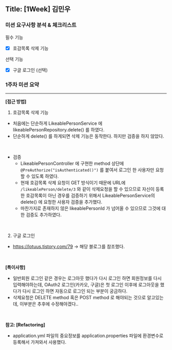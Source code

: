 ## Title: [1Week] 김민우

### 미션 요구사항 분석 & 체크리스트

필수 기능
* [x] 호감목록 삭제 기능


선택 기능
* [x] 구글 로그인 (선택)


### 1주차 미션 요약

---

**[접근 방법]**

1. 호감목록 삭제 기능
* 처음에는 단순하게 LikeablePersonService 에 likeablePersonRepository.delete() 를 하였다.
* 단순하게 delete() 를 하게되면 삭제 기능은 동작한다. 하지만 검증을 하지 않았다.

<br>

* 검증
    * LikeablePersonController 에 구현한 method 상단에 `@PreAuthorize("isAuthenticated()")` 를 붙여서 로그인 한 사용자만 요청할 수 있도록 하였다.
    * 현재 호감목록 삭제 요청이 GET 방식이기 때문에 URL에  `/likeablePerson/delete/3` 와 같이 삭제요청을 할 수 있으므로 자신이 등록한 호감목록이 아닌 경우를 검증하기 위해서 LikeablePersonService의 delete() 에 요청한 사용자 검증을 추가했다.
    * 마찬가지로 존재하지 않은 likeablePersonId 가 넘어올 수 있으므로 그것에 대한 검증도 추가하였다.

<br>

2. 구글 로그인
* https://lotuus.tistory.com/79 -> 해당 블로그를 참조했다.

<br>

**[특이사항]**
* 일반회원 로그인 같은 경우는 로그아웃 했다가 다시 로그인 하면 회원정보를 다시 입력해야하는데, OAuth2 로그인(카카오, 구글)은 첫 로그인 이후에 로그아웃을 했다가 다시 로그인 하면 자동으로 로그인 되는 부분이 궁금하다.
* 삭제요청은 DELETE method 혹은 POST method 로 해야되는 것으로 알고있는데, 이부분은 추후에 수정해야겠다..
<br>

**참고: [Refactoring]**

* application.yml 파일의 중요정보를 application.properties 파일에 환경변수로 등록해서 가져와서 사용했다.
